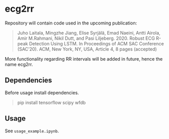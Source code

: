 # ecg2rr

Repository will contain code used in the upcoming publication:

> Juho Laitala, Mingzhe Jiang, Elise Syrjälä, Emad Naeini, Antti Airola, Amir M.Rahmani, Nikil Dutt, and Pasi Liljeberg. 2020. Robust ECG R-peak Detection Using LSTM. In Proceedings of ACM SAC Conference (SAC’20). ACM, New York, NY, USA, Article 4, 8 pages (accepted)

More functionality regarding RR intervals will be added in future, hence the name ecg2rr.

## Dependencies

Before usage install dependencies.

> pip install tensorflow scipy wfdb

## Usage

See `usage_example.ipynb`.


